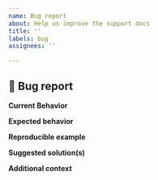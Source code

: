 ```yaml
---
name: Bug report
about: Help us improve the support docs
title: ''
labels: bug
assignees: ''

---
```


## 🐛 Bug report

**Current Behavior**

<!-- If applicable, add screenshots or videos to help explain the problem. -->

**Expected behavior**

<!-- A clear and concise description of what you expected to happen. -->

**Reproducible example**

<!-- Link to an example of the bug, or outline steps to reproduce -->

**Suggested solution(s)**

<!-- How could we solve this bug? What changes would need to made? -->

**Additional context**

<!-- Add any other context about the problem here.  -->
